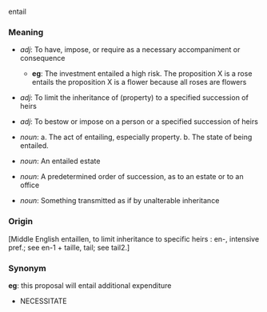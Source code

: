 entail
### Meaning
+ _adj_: To have, impose, or require as a necessary accompaniment or consequence
	+ __eg__: The investment entailed a high risk. The proposition X is a rose entails the proposition X is a flower because all roses are flowers
+ _adj_: To limit the inheritance of (property) to a specified succession of heirs
+ _adj_: To bestow or impose on a person or a specified succession of heirs

+ _noun_: 
   a. The act of entailing, especially property.
   b. The state of being entailed.
+ _noun_: An entailed estate
+ _noun_: A predetermined order of succession, as to an estate or to an office
+ _noun_: Something transmitted as if by unalterable inheritance

### Origin

[Middle English entaillen, to limit inheritance to specific heirs : en-, intensive pref.; see en-1 + taille, tail; see tail2.]

### Synonym

__eg__: this proposal will entail additional expenditure

+ NECESSITATE


